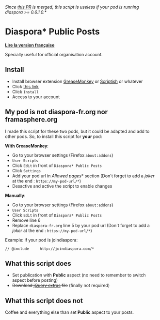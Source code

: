 **Since [this PR](https://github.com/diaspora/diaspora/pull/7118) is merged, this script is useless if your pod is running diaspora* >= 0.6.1.0.**

Diaspora* Public Posts
======================

**[Lire la version française](readme-fr.md)**

Specially useful for official organisation account.

## Install

* Install browser extension [GreaseMonkey](https://addons.mozilla.org/en-US/firefox/addon/greasemonkey/) or [Scriptish](https://addons.mozilla.org/firefox/addon/scriptish) or whatever
* Click [this link](https://raw.githubusercontent.com/SansPseudoFix/diaspora-public-posts/master/diaspora-public-posts.user.js)
* Click ``Install``
* Access to your account

## My pod is not diaspora-fr.org nor framasphere.org

I made this script for these two pods, but it could be adapted and add to other pods. So, to install this script for **your** pod:

**With GreaseMonkey**:

* Go to your browser settings (Firefox ``about:addons``)
* ``User Scripts``
* Click ``Edit`` in front of ``Diaspora* Public Posts``
* Click ``Settings``
* Add your pod url in *Allowed pages** section (Don't forget to add a *joker* at the end : ``https://my-pod-url/*``)
* Desactive and active the script to enable changes

**Manually**:

* Go to your browser settings (Firefox ``about:addons``)
* ``User Scripts``
* Click ``Edit`` in front of ``Diaspora* Public Posts``
* Remove line 6
* Replace ``diaspora-fr.org`` line 5 by your pod url (Don't forget to add a *joker* at the end : ``https://my-pod-url/*``)

Example: if your pod is joindiaspora:

````
// @include     http://joindiaspora.com/*
````

## What this script does

* Set publication with **Public** aspect (no need to remember to switch aspect before posting)
* ~~Download [jQuery extras](https://greasyfork.org/fr/scripts/12083-jquery-extras) file~~ (finally not required)

## What this script does not

Coffee and everything else than set **Public** aspect to your posts.
